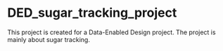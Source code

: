 # DED_sugar_tracking_project
This project is created for a Data-Enabled Design project. The project is mainly about sugar tracking.
